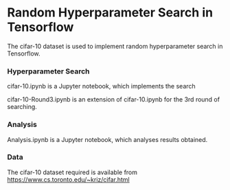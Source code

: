 # Random Hyperparameter Search in Tensorflow

The cifar-10 dataset is used to implement random hyperparameter search in Tensorflow.

### Hyperparameter Search
cifar-10.ipynb is a Jupyter notebook, which implements the search

cifar-10-Round3.ipynb is an extension of cifar-10.ipynb for the 3rd round of searching.

### Analysis
Analysis.ipynb is a Jupyter notebook, which analyses results obtained.

### Data
The cifar-10 dataset required is available from <https://www.cs.toronto.edu/~kriz/cifar.html>


